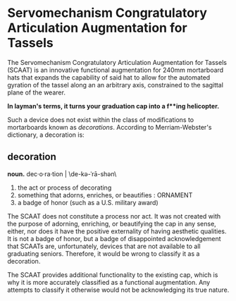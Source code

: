 # Servomechanism Congratulatory Articulation Augmentation for Tassels

The Servomechanism Congratulatory Articulation Augmentation for Tassels (SCAAT) is an innovative functional augmentation for 240mm mortarboard hats that expands the capability of said hat to allow for the automated gyration of the tassel along an an arbitrary axis, constrained to the sagittal plane of the wearer. 

**In layman's terms, it turns your graduation cap into a f\*\*ing helicopter.**

Such a device does not exist within the class of modifications to mortarboards known as _decorations_. According to Merriam-Webster's dictionary, a decoration is:

## decoration

**noun.** dec·​o·​ra·​tion | \\de-kə-ˈrā-shən\\

1. the act or process of decorating
2. something that adorns, enriches, or beautifies : ORNAMENT
3. a badge of honor (such as a U.S. military award)

The SCAAT does not constitute a process nor act. It was not created with the purpose of adorning, enriching, or beautifying the cap in any sense, either, nor does it have the positive externality of having aesthetic qualities. It is not a badge of honor, but a badge of disappointed acknowledgement that SCAATs are, unfortunately, devices that are not available to all graduating seniors. Therefore, it would be wrong to classify it as a decoration.

The SCAAT provides additional functionality to the existing cap, which is why it is more accurately classified as a functional augmentation. Any attempts to classify it otherwise would not be acknowledging its true nature.


